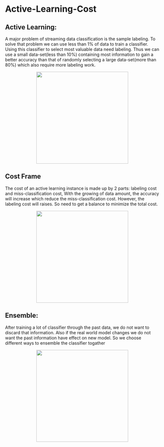 Active-Learning-Cost
====================


<h2>Active Learning:</h2>
<p>A major problem of streaming data classification is the sample labeling. To solve that problem we can use less than 1% of data to train a classifier. Using this classifier to select most valuable data need labeling. Thus we can use a small data-set(less than 10%) containing most information to gain a better accuracy than that of randomly selecting a large data-set(more than 80%) which also require more labeling work.</p>
<center>
<img src="http://www-scf.usc.edu/~wenjiaxi/aacc.png" height=300 width=300>
</center>
<h2>Cost Frame</h2>

<p>The cost of an active learning instance is made up by 2 parts: labeling cost and miss-classification cost,
With the growing of data amount, the accuracy will increase which reduce the miss-classification cost. However, the labeling cost will raises. So need to get a balance to minimize the total cost. </p>
<center>
<img src="http://www-scf.usc.edu/~wenjiaxi/cost.png" height=300 width=300>
</center>
<h2>Ensemble:</h2>

<p>After training a lot of classifier through the past data, we do not want to discard that information. Also if the real world model changes we do not want the past information have effect on new model. So we choose different ways to ensemble the classifier togather</p>
<center>
<img src="http://www-scf.usc.edu/~wenjiaxi/ensemble.png" height=300 width=300>
</center>

